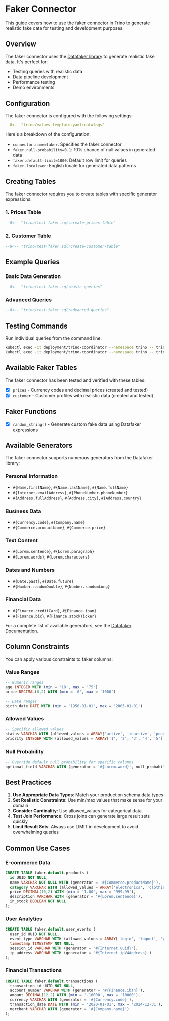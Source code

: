 # Faker Connector

This guide covers how to use the faker connector in Trino to generate realistic fake data for testing and development purposes.

## Overview

The faker connector uses the [Datafaker library](https://www.datafaker.net/documentation/providers/) to generate realistic fake data. It's perfect for:

- Testing queries with realistic data
- Data pipeline development
- Performance testing
- Demo environments

## Configuration

The faker connector is configured with the following settings:

```yaml title="trino/values-template.yaml"
--8<-- "trino/values-template.yaml:catalogs"
```

Here's a breakdown of the configuration:

- `connector.name=faker`: Specifies the faker connector
- `faker.null-probability=0.1`: 10% chance of null values in generated data
- `faker.default-limit=1000`: Default row limit for queries
- `faker.locale=en`: English locale for generated data patterns

## Creating Tables

The faker connector requires you to create tables with specific generator expressions:

### 1. Prices Table

```sql title="test-faker.sql - Prices Table"
--8<-- "trino/test-faker.sql:create-prices-table"
```

### 2. Customer Table

```sql title="test-faker.sql - Customer Table"
--8<-- "trino/test-faker.sql:create-customer-table"
```

## Example Queries

### Basic Data Generation

```sql title="test-faker.sql - Basic Queries"
--8<-- "trino/test-faker.sql:basic-queries"
```

### Advanced Queries

```sql title="test-faker.sql - Advanced Queries"
--8<-- "trino/test-faker.sql:advanced-queries"
```

## Testing Commands

Run individual queries from the command line:

```bash
kubectl exec -it deployment/trino-coordinator --namespace trino -- trino --execute "SHOW TABLES FROM faker.default;"
kubectl exec -it deployment/trino-coordinator --namespace trino -- trino --execute "SELECT * FROM faker.default.customer LIMIT 5;"
```

## Available Faker Tables

The faker connector has been tested and verified with these tables:

- [x] `prices` - Currency codes and decimal prices (created and tested)
- [x] `customer` - Customer profiles with realistic data (created and tested)

## Faker Functions

- [x] `random_string()` - Generate custom fake data using Datafaker expressions

## Available Generators

The faker connector supports numerous generators from the Datafaker library:

### Personal Information
- `#{Name.firstName}`, `#{Name.lastName}`, `#{Name.fullName}`
- `#{Internet.emailAddress}`, `#{PhoneNumber.phoneNumber}`
- `#{Address.fullAddress}`, `#{Address.city}`, `#{Address.country}`

### Business Data
- `#{Currency.code}`, `#{Company.name}`
- `#{Commerce.productName}`, `#{Commerce.price}`

### Text Content
- `#{Lorem.sentence}`, `#{Lorem.paragraph}`
- `#{Lorem.words}`, `#{Lorem.characters}`

### Dates and Numbers
- `#{Date.past}`, `#{Date.future}`
- `#{Number.randomDouble}`, `#{Number.randomLong}`

### Financial Data
- `#{Finance.creditCard}`, `#{Finance.iban}`
- `#{Finance.bic}`, `#{Finance.stockTicker}`

For a complete list of available generators, see the [Datafaker Documentation](https://www.datafaker.net/documentation/providers/).

## Column Constraints

You can apply various constraints to faker columns:

### Value Ranges
```sql
-- Numeric ranges
age INTEGER WITH (min = '18', max = '75')
price DECIMAL(8,2) WITH (min = '0', max = '1000')

-- Date ranges  
birth_date DATE WITH (min = '1950-01-01', max = '2005-01-01')
```

### Allowed Values
```sql
-- Specific allowed values
status VARCHAR WITH (allowed_values = ARRAY['active', 'inactive', 'pending'])
priority INTEGER WITH (allowed_values = ARRAY['1', '2', '3', '4', '5'])
```

### Null Probability
```sql
-- Override default null probability for specific columns
optional_field VARCHAR WITH (generator = '#{Lorem.word}', null_probability = '0.3')
```

## Best Practices

1. **Use Appropriate Data Types**: Match your production schema data types
2. **Set Realistic Constraints**: Use min/max values that make sense for your domain
3. **Consider Cardinality**: Use allowed_values for categorical data
4. **Test Join Performance**: Cross joins can generate large result sets quickly
5. **Limit Result Sets**: Always use LIMIT in development to avoid overwhelming queries

## Common Use Cases

### E-commerce Data
```sql
CREATE TABLE faker.default.products (
  id UUID NOT NULL,
  name VARCHAR NOT NULL WITH (generator = '#{Commerce.productName}'),
  category VARCHAR WITH (allowed_values = ARRAY['electronics', 'clothing', 'books', 'home']),
  price DECIMAL(10,2) WITH (min = '1.00', max = '999.99'),
  description VARCHAR WITH (generator = '#{Lorem.sentence}'),
  in_stock BOOLEAN NOT NULL
);
```

### User Analytics
```sql
CREATE TABLE faker.default.user_events (
  user_id UUID NOT NULL,
  event_type VARCHAR WITH (allowed_values = ARRAY['login', 'logout', 'purchase', 'view']),
  timestamp TIMESTAMP NOT NULL,
  session_id VARCHAR WITH (generator = '#{Internet.uuid}'),
  ip_address VARCHAR WITH (generator = '#{Internet.ipV4Address}')
);
```

### Financial Transactions
```sql
CREATE TABLE faker.default.transactions (
  transaction_id UUID NOT NULL,
  account_number VARCHAR WITH (generator = '#{Finance.iban}'),
  amount DECIMAL(12,2) WITH (min = '-10000', max = '10000'),
  currency VARCHAR WITH (generator = '#{Currency.code}'),
  transaction_date DATE WITH (min = '2020-01-01', max = '2024-12-31'),
  merchant VARCHAR WITH (generator = '#{Company.name}')
);
```
